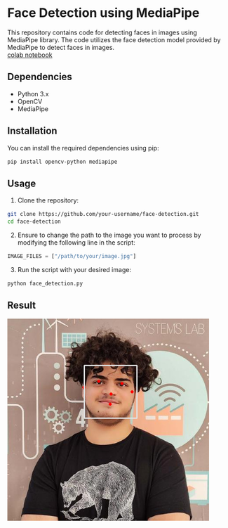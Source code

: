 # Face Detection using MediaPipe
This repository contains code for detecting faces in images using MediaPipe library. The code utilizes the face detection model provided by MediaPipe to detect faces in images.<br>
[colab notebook](https://colab.research.google.com/github/Ali-Noghabi/face-detection/blob/main/face_detection.ipynb)

## Dependencies
- Python 3.x
- OpenCV
- MediaPipe

## Installation

You can install the required dependencies using pip:

```bash
pip install opencv-python mediapipe
```

## Usage

1. Clone the repository:

```bash
git clone https://github.com/your-username/face-detection.git
cd face-detection
```
2. Ensure to change the path to the image you want to process by modifying the following line in the script:
```python
IMAGE_FILES = ["/path/to/your/image.jpg"]
```

3. Run the script with your desired image:

```bash
python face_detection.py
```

## Result

![Result](annotated_image0.png)
